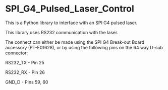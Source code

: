 # SPI_G4_Pulsed_Laser_Control

This is a Python library to interface with an SPI G4 pulsed laser.

This library uses RS232 communication with the laser.

The connect can either be made using the SPI G4 Break-out Board accessory (PT-E01628), or by using the following pins on the 64 way D-sub connector:

RS232_TX - Pin 25

RS232_RX - Pin 26

GND_D - Pins 59, 60
